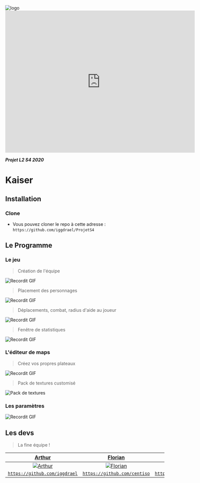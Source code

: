 <img src="https://image.noelshack.com/fichiers/2020/19/4/1588844836-logokaiser.png" title="logoKaiser" alt="logo">

<iframe src="https://www.google.com/maps/embed?pb=!1m18!1m12!1m3!1d85460.5237931366!2d0.12565301722481978!3d47.98199106811464!2m3!1f0!2f0!3f0!3m2!1i1024!2i768!4f13.1!3m3!1m2!1s0x47e288d214f3aa31%3A0x69025d4c6a7de07f!2sLe%20Mans!5e0!3m2!1sfr!2sfr!4v1589465844441!5m2!1sfr!2sfr" width="600" height="450" frameborder="0" style="border:0;" allowfullscreen="" aria-hidden="false" tabindex="0"></iframe>

***Projet L2 S4 2020***

# Kaiser

## Installation

### Clone

- Vous pouvez cloner le repo à cette adresse : `https://github.com/iggdrael/ProjetS4`

## Le Programme

### Le jeu

> Création de l'équipe

![Recordit GIF](http://g.recordit.co/1awayUkE9E.gif)

> Placement des personnages

![Recordit GIF](http://g.recordit.co/ACcv1xpPfG.gif)

> Déplacements, combat, radius d'aide au joueur

![Recordit GIF](http://g.recordit.co/uDkxkfqXEX.gif)

> Fenêtre de statistiques

![Recordit GIF](http://g.recordit.co/tlAwqUGRIS.gif)

### L'éditeur de maps

> Créez vos propres plateaux

![Recordit GIF](http://g.recordit.co/feK6HTXUcS.gif)

> Pack de textures customisé 

![Pack de textures](https://image.noelshack.com/fichiers/2020/20/4/1589462293-packtexture.png)


### Les paramètres

![Recordit GIF](http://g.recordit.co/PsfCPAeJhK.gif)

## Les devs

> La fine équipe !

| <a href="https://github.com/iggdrael" target="_blank">**Arthur**</a> | <a href="https://github.com/centiso" target="_blank">**Florian**</a> | <a href="https://github.com/lacostam" target="_blank">**Mattéo**</a> |
| :---: |:---:| :---:|
| [![Arthur](https://avatars3.githubusercontent.com/u/42035783?s=460&u=a3a1dff1234863a5d9b1726f554d4a35cd6eaed2&v=4?s=200)](https://github.com/iggdrael)    | [![Florian](https://avatars3.githubusercontent.com/u/45672681?s=460&u=d35b5e48803dc7ba415eb0785d58bfffbdf7dcfd&v=4?s=300)](https://github.com/centiso) | [![Mattéo](https://avatars2.githubusercontent.com/u/45210928?s=400&u=37b46c8ae2b6ca48851ae352c488660e2d56910a&v=4?s=200)](https://github.com/lacostam)  |
| <a href="https://github.com/iggdrael" target="_blank">`https://github.com/iggdrael`</a> | <a href="https://github.com/centiso" target="_blank">`https://github.com/centiso`</a> | <a href="https://github.com/lacostam" target="_blank">`https://github.com/lacostam`</a> |
